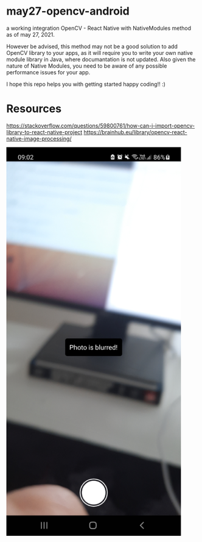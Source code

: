 # may27-opencv-android
a working integration OpenCV - React Native with NativeModules method as of may 27, 2021. 

However be advised, this method may not be a good solution to add OpenCV library to your apps, as it will require you to write your own native module library in Java, where documantation is not updated. Also given the nature of Native Modules, you need to be aware of any possible performance issues for your app.

I hope this repo helps you with getting started happy coding!! :)


# Resources

https://stackoverflow.com/questions/59800761/how-can-i-import-opencv-library-to-react-native-project
https://brainhub.eu/library/opencv-react-native-image-processing/

![Screenshot](090224_may27.png)
